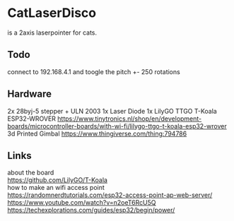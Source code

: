 # CatLaserDisco

is a 2axis laserpointer for cats.

## Todo
connect to 192.168.4.1 and toogle the pitch +- 250 rotations

## Hardware
2x 28byj-5 stepper + ULN 2003
1x Laser Diode
1x LilyGO TTGO T-Koala ESP32-WROVER https://www.tinytronics.nl/shop/en/development-boards/microcontroller-boards/with-wi-fi/lilygo-ttgo-t-koala-esp32-wrover 
3d Printed Gimbal https://www.thingiverse.com/thing:794786


## Links
about the board <br>
https://github.com/LilyGO/T-Koala <br>
how to make an wifi access point<br>
https://randomnerdtutorials.com/esp32-access-point-ap-web-server/ <br>
https://www.youtube.com/watch?v=n2oeT6RcU5Q <br>
https://techexplorations.com/guides/esp32/begin/power/ <br>

